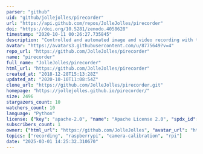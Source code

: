 ```yaml
---
parser: "github"
uid: "github/jollejolles/pirecorder"
url: "https://api.github.com/repos/JolleJolles/pirecorder"
doi: "https://doi.org/10.5281/zenodo.4058628"
timestamp: "2020-10-11 00:26:27.735845"
description: "Controlled and automated image and video recording with the raspberry pi"
avatar: "https://avatars3.githubusercontent.com/u/8775649?v=4"
repo_url: "https://github.com/JolleJolles/pirecorder"
name: "pirecorder"
full_name: "JolleJolles/pirecorder"
html_url: "https://github.com/JolleJolles/pirecorder"
created_at: "2018-12-28T15:13:28Z"
updated_at: "2020-10-10T11:08:54Z"
clone_url: "https://github.com/JolleJolles/pirecorder.git"
homepage: "https://jollejolles.github.io/pirecorder/"
size: 2496
stargazers_count: 10
watchers_count: 10
language: "Python"
license: {"key": "apache-2.0", "name": "Apache License 2.0", "spdx_id": "Apache-2.0", "url": "https://api.github.com/licenses/apache-2.0", "node_id": "MDc6TGljZW5zZTI="}
subscribers_count: 1
owner: {"html_url": "https://github.com/JolleJolles", "avatar_url": "https://avatars3.githubusercontent.com/u/8775649?v=4", "login": "JolleJolles", "type": "User"}
topics: ["recording", "raspberrypi", "camera-calibration", "rpi"]
date: "2025-03-01 14:25:32.310670"
---
```


